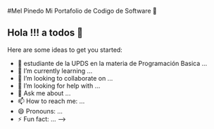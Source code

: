 #Mel Pinedo Mi Portafolio de Codigo de Software 👋
## Hola !!! a todos 👋


Here are some ideas to get you started:

- 🔭 estudiante de la UPDS en la materia de Programación Basica ...
- 🌱 I’m currently learning ...
- 👯 I’m looking to collaborate on ...
- 🤔 I’m looking for help with ...
- 💬 Ask me about ...
- 📫 How to reach me: ...
- 😄 Pronouns: ...
- ⚡ Fun fact: ...
-->
